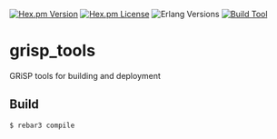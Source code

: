 [![Hex.pm Version][hex version badge]][hex]
[![Hex.pm License][hex license badge]][hex]
![Erlang Versions][erlang version badge]
[![Build Tool][build tool]][hex]

grisp_tools
=====

GRiSP tools for building and deployment

Build
-----

    $ rebar3 compile

<!-- Badges -->
[hex]: https://hex.pm/packages/grisp_tools
[hex version badge]: https://img.shields.io/hexpm/v/grisp_tools.svg?style=flat-square
[hex license badge]: https://img.shields.io/hexpm/l/grisp_tools.svg?style=flat-square
[erlang version badge]: https://img.shields.io/badge/erlang-21.0+-blue.svg?style=flat-square
[build tool]: https://img.shields.io/badge/build%20tool-rebar3-orange.svg?style=flat-square
